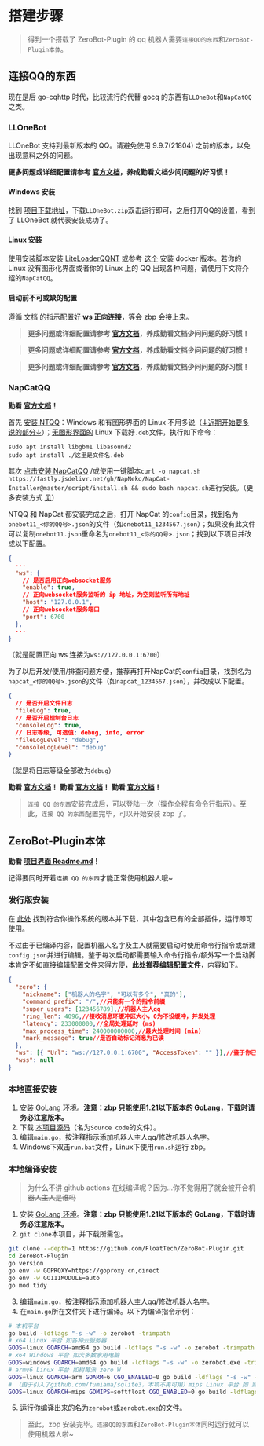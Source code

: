 # 搭建步骤

> 得到一个搭载了 ZeroBot-Plugin 的 qq 机器人需要`连接QQ的东西`和`ZeroBot-Plugin本体`。

## 连接QQ的东西

现在是后 go-cqhttp 时代，比较流行的代替 gocq 的东西有`LLOneBot`和`NapCatQQ`之类。

### LLOneBot

LLOneBot 支持到最新版本的 QQ。请避免使用 9.9.7(21804) 之前的版本，以免出现意料之外的问题。

**更多问题或详细配置请参考 [官方文档](https://llonebot.github.io/zh-CN/guide/getting-started)，养成勤看文档少问问题的好习惯！**

#### Windows 安装

找到 [项目下载地址](https://github.com/LLOneBot/LLOneBot/releases)，下载`LLOneBot.zip`双击运行即可，之后打开QQ的设置，看到了 LLOneBot 就代表安装成功了。

#### Linux 安装

使用安装脚本安装 [LiteLoaderQQNT](https://github.com/Mzdyl/LiteLoaderQQNT_Install/releases) 或参考 [这个](https://github.com/LLOneBot/llonebot-docker) 安装 docker 版本。若你的 Linux 没有图形化界面或者你的 Linux 上的 QQ 出现各种问题，请使用下文将介绍的`NapCatQQ`。

#### 启动前不可或缺的配置

遵循 [文档](https://llonebot.github.io/zh-CN/guide/configuration#%E6%AD%A3%E5%90%91WS%E9%85%8D%E7%BD%AE) 的指示配置好 **ws 正向连接**，等会 zbp 会接上来。

> **更多问题或详细配置请参考 [官方文档](https://llonebot.github.io/zh-CN/guide/getting-started)，养成勤看文档少问问题的好习惯！**

> **更多问题或详细配置请参考 [官方文档](https://llonebot.github.io/zh-CN/guide/getting-started)，养成勤看文档少问问题的好习惯！**

> **更多问题或详细配置请参考 [官方文档](https://llonebot.github.io/zh-CN/guide/getting-started)，养成勤看文档少问问题的好习惯！**

### NapCatQQ

**勤看 [官方文档](https://napneko.github.io/zh-CN/guide/getting-started)！**

首先 [安装 NTQQ](https://napneko.github.io/zh-CN/guide/getting-started#%E5%AE%89%E8%A3%85-qq)：Windows 和有图形界面的 Linux 不用多说（[↓近期开始要多说的部分↓](https://napneko.github.io/zh-CN/guide/BootWay03)）；<u>无图形界面的</u> Linux 下载好`.deb`文件，执行如下命令：

```shell
sudo apt install libgbm1 libasound2
sudo apt install ./这里是文件名.deb
```

其次 [点击安装 NapCatQQ](https://github.com/NapNeko/NapCatQQ/releases) /或使用一键脚本`curl -o napcat.sh https://fastly.jsdelivr.net/gh/NapNeko/NapCat-Installer@master/script/install.sh && sudo bash napcat.sh`进行安装。（更多安装方式 [见](https://napneko.github.io/zh-CN/guide/getting-started#%E5%90%AF%E5%8A%A8)）

NTQQ 和 NapCat 都安装完成之后，打开 NapCat 的`config`目录，找到名为`onebot11_<你的QQ号>.json`的文件（如`onebot11_1234567.json`）；如果没有此文件可以复制`onebot11.json`重命名为`onebot11_<你的QQ号>.json`；找到以下项目并改成以下配置。

```json
{
  ···
  "ws": {
    // 是否启用正向websocket服务
    "enable": true,
    // 正向websocket服务监听的 ip 地址，为空则监听所有地址
    "host": "127.0.0.1",
    // 正向websocket服务端口
    "port": 6700
  },
  ···
}
```

（就是配置正向 ws 连接为`ws://127.0.0.1:6700`）

为了以后开发/使用/排查问题方便，推荐再打开NapCat的`config`目录，找到名为`napcat_<你的QQ号>.json`的文件（如`napcat_1234567.json`），并改成以下配置。

```json
{
  // 是否开启文件日志
  "fileLog": true,
  // 是否开启控制台日志
  "consoleLog": true,
  // 日志等级, 可选值: debug, info, error
  "fileLogLevel": "debug",
  "consoleLogLevel": "debug"
}
```

（就是将日志等级全部改为`debug`）

**勤看 [官方文档](https://napneko.github.io/zh-CN/guide/getting-started)！**
**勤看 [官方文档](https://napneko.github.io/zh-CN/guide/getting-started)！**
**勤看 [官方文档](https://napneko.github.io/zh-CN/guide/getting-started)！**

> `连接 QQ 的东西`安装完成后，可以登陆一次（操作全程有命令行指示）。至此，`连接 QQ 的东西`配置完毕，可以开始安装 zbp 了。

## ZeroBot-Plugin本体

**勤看 [项目界面 Readme.md](https://github.com/FloatTech/ZeroBot-Plugin)！**

记得要同时开着`连接 QQ 的东西`才能正常使用机器人哦~

### 发行版安装

在 [此处](https://github.com/FloatTech/ZeroBot-Plugin/releases) 找到符合你操作系统的版本并下载，其中包含已有的全部插件，运行即可使用。

不过由于已编译内容，配置机器人名字及主人就需要启动时使用命令行指令或新建`config.json`并进行编辑。鉴于每次启动都需要输入命令行指令/额外写一个启动脚本肯定不如直接编辑配置文件来得方便，**此处推荐编辑配置文件**，内容如下。

```json
{
  "zero": {
    "nickname": ["机器人的名字", "可以有多个", "真的"],
    "command_prefix": "/",//只能有一个的指令前缀
    "super_users": [123456789],//机器人主人qq
    "ring_len": 4096,//接收消息环缓冲区大小，0为不设缓冲，并发处理
    "latency": 233000000,//全局处理延时 (ms)
    "max_process_time": 240000000000,//最大处理时间 (min)
    "mark_message": true//是否自动标记消息为已读
  },
  "ws": [{ "Url": "ws://127.0.0.1:6700", "AccessToken": "" }],//鉴于你已经跟着我的引导将正向ws配置为了6700接口，此处不用改
  "wss": null
}
```

### 本地直接安装

1. 安装 [GoLang 环境](https://studygolang.com/dl)。**注意：zbp 只能使用1.21以下版本的 GoLang，下载时请务必注意版本。**
2. 下载 [本项目源码](https://github.com/FloatTech/ZeroBot-Plugin/releases)（名为`Source code`的文件）。
3. 编辑`main.go`，按注释指示添加机器人主人qq/修改机器人名字。
4. Windows下双击`run.bat`文件，Linux下使用`run.sh`运行 zbp。

### 本地编译安装

> 为什么不讲 github actions 在线编译呢？~~因为...你不觉得用了就会被开合机器人主人是谁吗~~

1. 安装 [GoLang 环境](https://studygolang.com/dl)。**注意：zbp 只能使用1.21以下版本的 GoLang，下载时请务必注意版本。**
2. `git clone`本项目，并下载所需包。
```bash
git clone --depth=1 https://github.com/FloatTech/ZeroBot-Plugin.git
cd ZeroBot-Plugin
go version
go env -w GOPROXY=https://goproxy.cn,direct
go env -w GO111MODULE=auto
go mod tidy
```
3. 编辑`main.go`，按注释指示添加机器人主人qq/修改机器人名字。
4. 在`main.go`所在文件夹下进行编译。以下为编译指令示例：
```bash
# 本机平台
go build -ldflags "-s -w" -o zerobot -trimpath
# x64 Linux 平台 如各种云服务器
GOOS=linux GOARCH=amd64 go build -ldflags "-s -w" -o zerobot -trimpath
# x64 Windows 平台 如大多数家用电脑
GOOS=windows GOARCH=amd64 go build -ldflags "-s -w" -o zerobot.exe -trimpath
# armv6 Linux 平台 如树莓派 zero W
GOOS=linux GOARCH=arm GOARM=6 CGO_ENABLED=0 go build -ldflags "-s -w" -o zerobot -trimpath
# （由于引入了github.com/fumiama/sqlite3，本项不再可用）mips Linux 平台 如 路由器 wndr4300
GOOS=linux GOARCH=mips GOMIPS=softfloat CGO_ENABLED=0 go build -ldflags "-s -w" -o zerobot -trimpath
```
5. 运行你编译出来的名为`zerobot`或`zerobot.exe`的文件。

> 至此，zbp 安装完毕。`连接QQ的东西`和`ZeroBot-Plugin本体`同时运行就可以使用机器人啦~